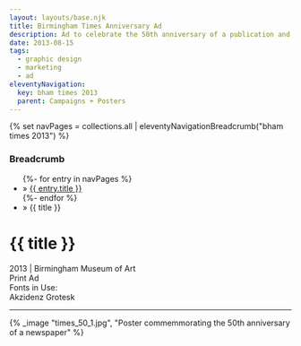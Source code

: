 ```yaml
---
layout: layouts/base.njk
title: Birmingham Times Anniversary Ad
description: Ad to celebrate the 50th anniversary of a publication and promote the musem
date: 2013-08-15
tags:
  - graphic design
  - marketing
  - ad
eleventyNavigation:
  key: bham times 2013
  parent: Campaigns + Posters
---
```

{% set navPages = collections.all | eleventyNavigationBreadcrumb("bham times 2013") %}
<div class="breadcrumb">
    <h3 class="visually-hidden">Breadcrumb</h3>
	<ul class="nav">
            {%- for entry in navPages %}
		<li class="nav-item"{% if entry.url == page.url %} class="active-breadcrumb"{% endif %}> » <a href="{{ entry.url }}">{{ entry.title }}</a></li>
  	    	{%- endfor %}
	    <li class="nav-item"><active-breadcrumb>» {{ title }}</active-breadcrumb></li>
	</ul>
</div>
<div class="container">
	<div class="row"></div>
	<div class="row">
		<div class="col">
			<h1>{{ title }}</h1>
			<figcaption>2013 | Birmingham Museum of Art</figcaption>
			<figcaption>Print Ad</figcaption>
			<figcaption>Fonts in Use:</br>Akzidenz Grotesk</figcaption>
            <hr>
		</div>
        <div class="col-1 col-1-md col-1-lg"></div>
        <div class="col">
			{% _image "times_50_1.jpg", "Poster commemmorating the 50th anniversary of a newspaper" %}
		</div>
        <div class="col-1 col-1-md col-1-lg"></div>
	</div>
</div>